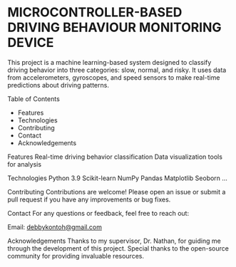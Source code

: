 # MICROCONTROLLER-BASED DRIVING BEHAVIOUR MONITORING DEVICE 

This project is a machine learning-based system designed to classify driving behavior into three categories: slow, normal, and risky. It uses data from accelerometers, gyroscopes, and speed sensors to make real-time predictions about driving patterns.

Table of Contents
* Features
* Technologies
* Contributing
* Contact
* Acknowledgements


Features
Real-time driving behavior classification
Data visualization tools for analysis

Technologies
Python 3.9
Scikit-learn
NumPy
Pandas
Matplotlib
Seoborn ...

Contributing
Contributions are welcome! Please open an issue or submit a pull request if you have any improvements or bug fixes.

Contact
For any questions or feedback, feel free to reach out:

Email: debbykontoh@gmail.com

Acknowledgements
Thanks to my supervisor, Dr. Nathan, for guiding me through the development of this project.
Special thanks to the open-source community for providing invaluable resources.
